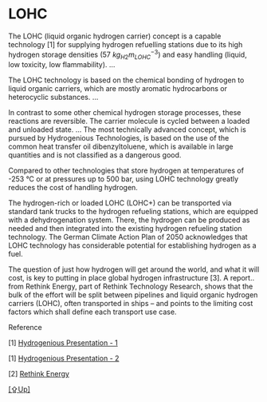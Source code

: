 # LOHC

The LOHC (liquid organic hydrogen carrier) concept is a capable
technology [1] for supplying hydrogen refuelling stations due to its
high hydrogen storage densities (57 $kg_{H2} m_{LOHC}^{-3}$) and easy
handling (liquid, low toxicity, low flammability). ...

The LOHC technology is based on the chemical bonding of hydrogen to
liquid organic carriers, which are mostly aromatic hydrocarbons or
heterocyclic substances. ...

In contrast to some other chemical hydrogen storage processes, these
reactions are reversible. The carrier molecule is cycled between a
loaded and unloaded state.  ... The most technically advanced concept,
which is pursued by Hydrogenious Technologies, is based on the use of
the common heat transfer oil dibenzyltoluene, which is available in
large quantities and is not classified as a dangerous good.

Compared to other technologies that store hydrogen at temperatures of
-253 °C or at pressures up to 500 bar, using LOHC technology greatly
reduces the cost of handling hydrogen. 

The hydrogen-rich or loaded LOHC (LOHC+) can be transported via
standard tank trucks to the hydrogen refueling stations, which are
equipped with a dehydrogenation system. There, the hydrogen can be
produced as needed and then integrated into the existing hydrogen
refueling station technology. The German Climate Action Plan of 2050
acknowledges that LOHC technology has considerable potential for
establishing hydrogen as a fuel.

The question of just how hydrogen will get around the world, and what
it will cost, is key to putting in place global hydrogen
infrastructure [3]. A report.. from Rethink Energy, part of Rethink
Technology Research, shows that the bulk of the effort will be split
between pipelines and liquid organic hydrogen carriers (LOHC), often
transported in ships – and points to the limiting cost factors which
shall define each transport use case.

Reference

[1] [Hydrogenious Presentation - 1](https://www.energiewende-erlangen.de/wp-content/uploads/2018/02/0_HydrogeniousTechnologies.pdf)

[1] [Hydrogenious Presentation - 2](https://arpa-e.energy.gov/sites/default/files/Schneider_HydrogeniousTechnologies_TransportationFuels_Workshop_FINAL.pdf)

[2] [Rethink Energy](https://www.globalhydrogenreview.com/hydrogen/23092022/rethink-energy-pipelines-and-organic-carrier-ships-to-dominate-hydrogen-distribution/)

[[⇪Up]](h2-storage.html)
